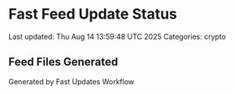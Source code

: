 # Fast Feed Update Status
Last updated: Thu Aug 14 13:59:48 UTC 2025
Categories: crypto

## Feed Files Generated

Generated by Fast Updates Workflow
